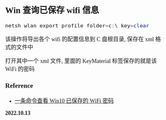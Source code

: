 <font size=4 face='楷体'>

## Win 查询已保存 wifi 信息

```powershell
netsh wlan export profile folder=c:\ key=clear
```

该操作将导出各个 wifi 的配置信息到 C 盘根目录, 保存在 xml 格式的文件中

打开其中一个 xml 文件, 里面的 KeyMaterial 标签保存的就是该 WiFi 的密码

### Reference

- [一条命令查看 Win10 已保存的 WiFi 密码](https://zhuanlan.zhihu.com/p/538646442)

**2022.10.13**
